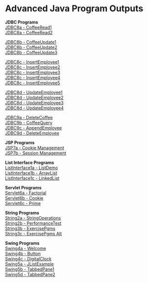 # Advanced Java Program Outputs

**JDBC Programs**  
[JDBC8a - CoffeeRead1](https://github.com/akhifasheik/AdvancedJava/blob/main/JDBC8a-CoffeeRead/coffee8a1.png)<br>
[JDBC8a - CoffeeRead2](https://github.com/akhifasheik/AdvancedJava/blob/main/JDBC8a-CoffeeRead/coffee8a2.png)<br>

[JDBC8b - CoffeeUpdate1](https://github.com/akhifasheik/AdvancedJava/blob/main/JDBC8b-CoffeeUpdate/coffee8b1.png)<br> 
[JDBC8b - CoffeeUpdate2](https://github.com/akhifasheik/AdvancedJava/blob/main/JDBC8b-CoffeeUpdate/coffee8b2.png)<br>
[JDBC8b - CoffeeUpdate3](https://github.com/akhifasheik/AdvancedJava/blob/main/JDBC8b-CoffeeUpdate/coffee8b3.png)<br>

[JDBC8c - InsertEmployee1](https://github.com/akhifasheik/AdvancedJava/blob/main/JDBC8c-InsertEmployee/Emp8c1.png)<br>
[JDBC8c - InsertEmployee2](https://github.com/akhifasheik/AdvancedJava/blob/main/JDBC8c-InsertEmployee/Emp8c2.png)<br>
[JDBC8c - InsertEmployee3](https://github.com/akhifasheik/AdvancedJava/blob/main/JDBC8c-InsertEmployee/Emp8c3.png)<br>
[JDBC8c - InsertEmployee4](https://github.com/akhifasheik/AdvancedJava/blob/main/JDBC8c-InsertEmployee/Emp8c4.png)<br>
[JDBC8c - InsertEmployee5](https://github.com/akhifasheik/AdvancedJava/blob/main/JDBC8c-InsertEmployee/Emp8c5.png)<br>

[JDBC8d - UpdateEmployee1](https://github.com/akhifasheik/AdvancedJava/blob/main/JDBC8d-UpdateEmployee/Emp8d1.png)<br>
[JDBC8d - UpdateEmployee2](https://github.com/akhifasheik/AdvancedJava/blob/main/JDBC8d-UpdateEmployee/Emp8d2.png)<br>
[JDBC8d - UpdateEmployee3](https://github.com/akhifasheik/AdvancedJava/blob/main/JDBC8d-UpdateEmployee/Emp8d3.png)<br>
[JDBC8d - UpdateEmployee4](https://github.com/akhifasheik/AdvancedJava/blob/main/JDBC8d-UpdateEmployee/Emp8d4.png)<br>

[JDBC9a - DeleteCoffee]()  
[JDBC9b - CoffeeQuery]()  
[JDBC9c - AppendEmployee]()  
[JDBC9d - DeleteEmployee]()  

**JSP Programs**  
[JSP7a - Cookie Management]()  
[JSP7b - Session Management]()  

**List Interface Programs**  
[ListInterface1a - ListDemo]()  
[ListInterface1b - ArrayList]()  
[ListInterface1c - LinkedList]()  

**Servlet Programs**  
[Servlet6a - Factorial]()  
[Servlet6b - Cookie]()  
[Servlet6c - Prime]()  

**String Programs**  
[String2a - StringOperations]()  
[String2b - PerformanceTest]()  
[String3b - ExercisePgms]()  
[String3c - ExercisePgms Alt]()  

**Swing Programs**  
[Swing4a - Welcome]()  
[Swing4b - Button]()  
[Swing4c - DigitalClock]()  
[Swing5a - JListExample]()  
[Swing5b - TabbedPane1]()  
[Swing5d - TabbedPane2]()  
